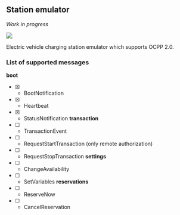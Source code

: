 ## Station emulator
*Work in progress*

![](https://github.com/romfrolov/station-emulator/workflows/Rust/badge.svg)

Electric vehicle charging station emulator which supports OCPP 2.0.

### List of supported messages

**boot**
- [x] - BootNotification
- [x] - Heartbeat
- [x] - StatusNotification
**transaction**
- [ ] - TransactionEvent
- [ ] - RequestStartTransaction (only remote authorization)
- [ ] - RequestStopTransaction
**settings**
- [ ] - ChangeAvailability
- [ ] - SetVariables
**reservations**
- [ ] - ReserveNow
- [ ] - CancelReservation
